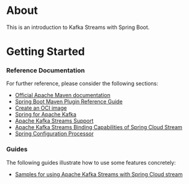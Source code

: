 # About
This is an introduction to Kafka Streams with Spring Boot.

# Getting Started

### Reference Documentation
For further reference, please consider the following sections:

* [Official Apache Maven documentation](https://maven.apache.org/guides/index.html)
* [Spring Boot Maven Plugin Reference Guide](https://docs.spring.io/spring-boot/docs/2.3.0.RC1/maven-plugin/reference/html/)
* [Create an OCI image](https://docs.spring.io/spring-boot/docs/2.3.0.RC1/maven-plugin/reference/html/#build-image)
* [Spring for Apache Kafka](https://docs.spring.io/spring-boot/docs/2.2.7.RELEASE/reference/htmlsingle/#boot-features-kafka)
* [Apache Kafka Streams Support](https://docs.spring.io/spring-kafka/docs/current/reference/html/_reference.html#kafka-streams)
* [Apache Kafka Streams Binding Capabilities of Spring Cloud Stream](https://docs.spring.io/spring-cloud-stream/docs/current/reference/htmlsingle/#_kafka_streams_binding_capabilities_of_spring_cloud_stream)
* [Spring Configuration Processor](https://docs.spring.io/spring-boot/docs/2.2.7.RELEASE/reference/htmlsingle/#configuration-metadata-annotation-processor)

### Guides
The following guides illustrate how to use some features concretely:

* [Samples for using Apache Kafka Streams with Spring Cloud stream](https://github.com/spring-cloud/spring-cloud-stream-samples/tree/master/kafka-streams-samples)
